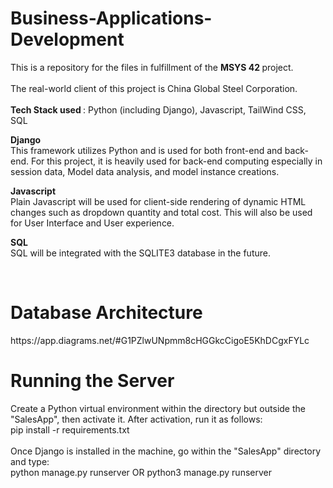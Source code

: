 # Business-Applications-Development
This is a repository for the files in fulfillment of the <b> MSYS 42 </b> project.<br><br>
The real-world client of this project is China Global Steel Corporation. <br><br>
<b> Tech Stack used </b>: Python (including Django), Javascript, TailWind CSS, SQL <br>

<b> Django </b> <br>
This framework utilizes Python and is used for both front-end and back-end. For this project, it is heavily used for back-end computing especially in session data, Model data analysis, and model instance creations. <br>

<b> Javascript </b> <br>
Plain Javascript will be used for client-side rendering of dynamic HTML changes such as dropdown quantity and total cost. This will also be used for User Interface and User experience. <br>

<b> SQL </b> <br>
SQL will be integrated with the SQLITE3 database in the future.

<br>

<h1> Database Architecture </h1>
https://app.diagrams.net/#G1PZlwUNpmm8cHGGkcCigoE5KhDCgxFYLc

<br>
<h1> Running the Server </h1>
Create a Python virtual environment within the directory but outside the "SalesApp", then activate it. After activation, run it as follows: <br>
pip install -r requirements.txt <br><br>
Once Django is installed in the machine, go within the "SalesApp" directory and type: <br>
python manage.py runserver OR python3 manage.py runserver <br>


